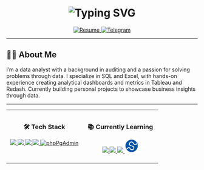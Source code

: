 <!-- Centered name in purple -->
<h1 align="center">
  <img src="https://readme-typing-svg.herokuapp.com?font=Fira+Code&weight=500&size=36&duration=2500&pause=1000&color=B265FF&center=true&vCenter=true&width=500&lines=Leila+Badalova" alt="Typing SVG" />
</h1>


<!-- Buttons: Resume + Telegram -->
<p align="center">
  <a href="https://your-resume-link.com" target="_blank">
    <img src="https://img.shields.io/badge/Resume-%23b265ff?style=for-the-badge&logo=read-the-docs&logoColor=white" alt="Resume" />
  </a>
  <a href="https://t.me/Leila_B16" target="_blank">
    <img src="https://img.shields.io/badge/Telegram-%2326A5E4?style=for-the-badge&logo=telegram&logoColor=white" alt="Telegram" />
  </a>
</p>


---

## 👩‍💻 About Me

I’m a data analyst with a background in auditing and a passion for solving problems through data. I specialize in SQL and Excel, with hands-on experience creating analytical dashboards and metrics in Tableau and Redash. Currently building personal projects to showcase business insights through data.  

---

<div align="center">
  <table style="width: 100%; table-layout: fixed;">
    <tr>
      <td valign="top" align="center" style="width: 50%; padding: 10px;">
        <h3>🛠 Tech Stack</h3>
        <p style="white-space: nowrap;">
          <a href="https://www.postgresql.org/" target="_blank">
            <img src="https://cdn.jsdelivr.net/gh/devicons/devicon/icons/postgresql/postgresql-original.svg" width="36"/>
          </a>
          <a href="https://www.mysql.com/" target="_blank">
            <img src="https://cdn.jsdelivr.net/gh/devicons/devicon/icons/mysql/mysql-original.svg" width="36"/>
          </a>
          <a href="https://www.microsoft.com/en-us/microsoft-365/excel" target="_blank">
            <img src="https://img.icons8.com/color/48/000000/microsoft-excel-2019--v1.png" width="36"/>
          </a>
          <a href="https://www.microsoft.com/en-us/microsoft-365/powerpoint" target="_blank">
            <img src="https://img.icons8.com/color/48/000000/microsoft-powerpoint-2019--v1.png" width="36"/>
          </a>
          <a href="https://phppgadmin.sourceforge.net/" target="_blank">
            <img src="https://img.icons8.com/ios-filled/50/666666/php.png" alt="phpPgAdmin" width="36" height="36"/>
          </a>
        </p>
      </td>
      <td valign="top" align="center" style="width: 50%; padding: 10px;">
        <h3 style="white-space: nowrap;">📚 Currently Learning</h3>
        <p style="white-space: nowrap;">
          <a href="https://www.python.org/" target="_blank">
            <img src="https://cdn.jsdelivr.net/gh/devicons/devicon/icons/python/python-original.svg" width="36"/>
          </a>
          <a href="https://pandas.pydata.org/" target="_blank">
            <img src="https://cdn.jsdelivr.net/gh/devicons/devicon/icons/pandas/pandas-original.svg" width="36"/>
          </a>
          <a href="https://numpy.org/" target="_blank">
            <img src="https://cdn.jsdelivr.net/gh/devicons/devicon/icons/numpy/numpy-original.svg" width="36"/>
          </a>
          <a href="https://scipy.org/" target="_blank">
            <img src="https://raw.githubusercontent.com/scipy/scipy/main/doc/source/_static/logo.svg" width="36" alt="SciPy"/>
          </a>
        </p>
      </td>
    </tr>
  </table>
</div>
